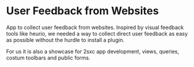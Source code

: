 # User Feedback from Websites

App to collect user feedback from websites. Inspired by visual feedback tools like heurio, we needed a way to
collect direct user feedback as easy as possible without the hurdle to install a plugin.

For us it is also a showcase for 2sxc app development, views, queries, costum toolbars and public forms.
